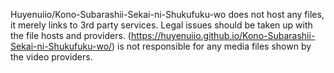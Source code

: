 Huyenuiio/Kono-Subarashii-Sekai-ni-Shukufuku-wo does not host any files, it merely links to 3rd party services. Legal issues should be taken up with the file hosts and providers. 
(https://huyenuiio.github.io/Kono-Subarashii-Sekai-ni-Shukufuku-wo/) is not responsible for any media files shown by the video providers.
